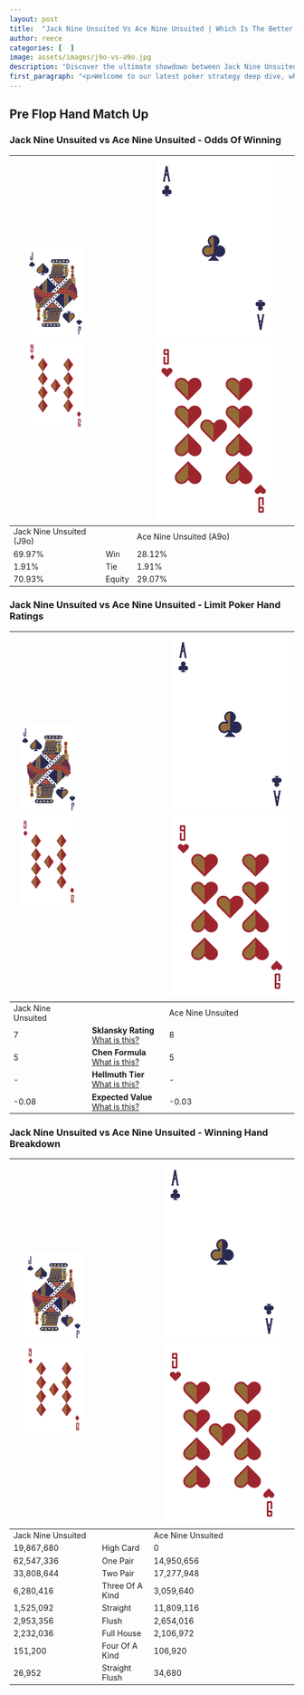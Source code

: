 ```yaml
---
layout: post
title:  "Jack Nine Unsuited Vs Ace Nine Unsuited | Which Is The Better Hand In Poker? A Complete Guide"
author: reece
categories: [  ]
image: assets/images/j9o-vs-a9o.jpg
description: "Discover the ultimate showdown between Jack Nine Unsuited and Ace Nine Unsuited in poker! Uncover the odds, strategies, and scenarios where one hand triumphs over the other. Get ready to up your poker game with this thrilling analysis."
first_paragraph: "<p>Welcome to our latest poker strategy deep dive, where we're pitting two distinct hands against each other in a high-stakes showdown: Jack Nine Unsuited vs Ace Nine Unsuited.</p><p>In the dynamic world of poker, every decision counts, and knowing which hand holds the upper hand is key to your success at the table.</p><p>In this article, we'll dissect these two hands, explore the scenarios where one dominates the other, and equip you with the knowledge to make strategic choices that can tip the odds in your favor.</p><p>Get ready to unravel the intriguing dynamics of these poker hands and elevate your game to new heights.</p>"
---
```




[comment]: # (sp0)

## Pre Flop Hand Match Up

<div class="table hand-ratings" markdown="1"> 



### Jack Nine Unsuited vs Ace Nine Unsuited - Odds Of Winning


    
| ![image info](assets/images/hand1/J.png) ![image info](assets/images/hand1/9o.png) |  | ![image info](assets/images/hand2/A.png) ![image info](assets/images/hand2/9o.png) |
| -------- | -------- | -------- |
| Jack Nine Unsuited (J9o) |  | Ace Nine Unsuited (A9o) |
| 69.97% | Win | 28.12% |
| 1.91% | Tie | 1.91% |
| 70.93% | Equity | 29.07% |




[comment]: # (sp1)



### Jack Nine Unsuited vs Ace Nine Unsuited - Limit Poker Hand Ratings


    
| ![image info](assets/images/hand1/J.png) ![image info](assets/images/hand1/9o.png) |  | ![image info](assets/images/hand2/A.png) ![image info](assets/images/hand2/9o.png) |
| -------- | -------- | -------- |
| Jack Nine Unsuited |  | Ace Nine Unsuited |
| 7 | **Sklansky Rating** [What is this?](/sklansky-rating-explained) | 8 |
| 5 | **Chen Formula** [What is this?](/chen-formula-explained) | 5 |
| - | **Hellmuth Tier** [What is this?](/Hellmuth-tier-explained) | - |
| -0.08 | **Expected Value** [What is this?](/expected-value-explained) | -0.03 |




[comment]: # (sp2)



### Jack Nine Unsuited vs Ace Nine Unsuited - Winning Hand Breakdown


    
| ![image info](assets/images/hand1/J.png) ![image info](assets/images/hand1/9o.png) |  | ![image info](assets/images/hand2/A.png) ![image info](assets/images/hand2/9o.png) |
| -------- | -------- | -------- |
| Jack Nine Unsuited |  | Ace Nine Unsuited |
| 19,867,680 | High Card | 0 |
| 62,547,336 | One Pair | 14,950,656 |
| 33,808,644 | Two Pair | 17,277,948 |
| 6,280,416 | Three Of A Kind | 3,059,640 |
| 1,525,092 | Straight | 11,809,116 |
| 2,953,356 | Flush | 2,654,016 |
| 2,232,036 | Full House | 2,106,972 |
| 151,200 | Four Of A Kind | 106,920 |
| 26,952 | Straight Flush | 34,680 |




[comment]: # (sp3)



</div>

[comment]: # (sp4)



[comment]: # (sp5)

